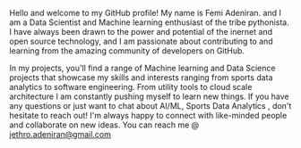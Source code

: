 Hello and welcome to my GitHub profile! My name is Femi Adeniran. and I am a Data Scientist and Machine learning enthusiast of the tribe pythonista.
I have always been drawn to the power and potential of  the inernet and open source technology, and I am passionate about contributing to and learning from the amazing community of developers on GitHub.

In my projects, you'll find a range of Machine learning and Data Science projects that showcase my skills and interests ranging from sports data analytics to software engineering.
From utility tools to cloud scale architecture I am constantly pushing myself to learn new things.
If you have any questions or just want to chat about AI/ML, Sports Data Analytics , don't hesitate to reach out! I'm always happy to connect with like-minded people and collaborate on new ideas.
You can reach me @ jethro.adeniran@gmail.com

